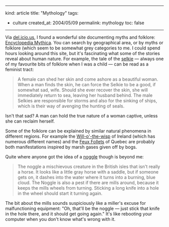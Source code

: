 -----
kind: article
title: "Mythology"
tags:
- culture
created_at: 2004/05/09
permalink: mythology
toc: false
-----

<p>Via <a href="http://del.icio.us/" title="del.icio.us - the social bookmark aggregator">del.icio.us</a>, I found a wonderful site documenting myths and folklore: <a href="http://www.pantheon.org/" title="Encyclopedia Mythica">Encyclopedia Mythica</a>. You can search by geographical area, or by myths or folklore (which seem to be somewhat grey categories to me. I could spend hours looking around this site, but it's fascinating what some of the stories reveal about human nature. For example, the tale of the <a href="http://www.pantheon.org/articles/s/selkie.html" title="Selkie - Orkney and Shetland">selkie</a> &mdash; always one of my favourite bits of folklore when I was a child &mdash; can be read as a feminist tract:</p><blockquote><p> A female can shed her skin and come ashore as a beautiful woman. When a man finds the skin, he can force the Selkie to be a good, if somewhat sad, wife. Should she ever recover the skin, she will immediately return to sea, leaving her husband behind. The male Selkies are responsible for storms and also for the sinking of ships, which is their way of avenging the hunting of seals.</p></blockquote><p>Isn't that sad? A man can hold the true nature of a woman captive, unless she can reclaim herself.</p>

<p>Some of the folklore can be explained by similar natural phenomena in different regions. For example the <a href="http://www.pantheon.org/articles/w/will-o-the-wisp.html" title="Will-'o'-the-wisp">Will-o'-the-wisp</a> of Ireland (which has numerous different names) and the <a href="http://www.pantheon.org/articles/f/feux_follets.html" title="Feux Follets">Feux Follets</a> of Quebec are probably both manifestations inspired by marsh gases given off by bogs.</p><p>Quite where anyone got the idea of a <a href="http://www.pantheon.org/articles/n/noggle.html" title="noggle">noggle</a> though is beyond me:</p><blockquote><p>The noggle a mischievous creature in the British isles that isn't really a horse. It looks like a little gray horse with a saddle, but if someone gets on, it dashes into the water where it turns into a burning, blue cloud. The Noggle is also a pest if there are mills around, because it keeps the mills wheels from turning. Sticking a long knife into a hole in the wheel should start it turning again.</p></blockquote><p>The bit about the mills sounds suspiciously like a miller's excuse for malfunctioning equipment: "Oh, that'll be the noggle &mdash; just stick that knife in the hole there, and it should get going again." It's like rebooting your computer when you don't know what's wrong with it.</p>
